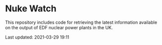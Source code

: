 # Nuke Watch

This repository includes code for retrieving the latest information available on the output of EDF nuclear power plants in the UK.

Last updated: 2021-03-29 19:11